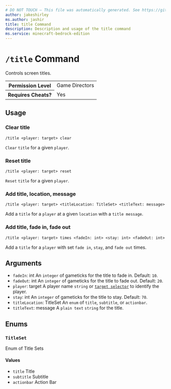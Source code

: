 ```yaml
---
# DO NOT TOUCH — This file was automatically generated. See https://github.com/mojang/minecraftapidocsgenerator to modify descriptions, examples, etc.
author: jakeshirley
ms.author: jashir
title: title Command
description: Description and usage of the title command
ms.service: minecraft-bedrock-edition
---
```

# `/title` Command
Controls screen titles.

<table>
  <tr>
    <th>Permission Level</th>
    <td>Game Directors</td>
  </tr>
  <tr>
    <th>Requires Cheats?</th>
    <td>Yes</td>
  </tr>
</table>

## Usage
### Clear title
`/title <player: target> clear`

`Clear` `title` for a given `player`.

### Reset title
`/title <player: target> reset`

`Reset` `title` for a given `player`.

### Add title, location, message
`/title <player: target> <titleLocation: TitleSet> <titleText: message>`

Add a `title` for a `player` at a given `location` with a `title message`.

### Add title, fade in, fade out
`/title <player: target> times <fadeIn: int> <stay: int> <fadeOut: int>`

Add a `title` for a `player` with set `fade in`, `stay`, and `fade out` times.

## Arguments
- `fadeIn`: int
An `integer` of gameticks for the title to fade in.
Default: `10`.
- `fadeOut`: int
An `integer` of gameticks for the title to fade out.
Default: `20`.
- `player`: target
A player name `string` or [`target selector`](https://learn.microsoft.com/minecraft/creator/documents/commandsintroduction#target-selectors) to identify the player.
- `stay`: int
An `integer` of gameticks for the title to stay.
Default: `70`.
- `titleLocation`: TitleSet
An `enum` of `title`, `subtitle`, or `actionbar`.
- `titleText`: message
A `plain text` `string`  for the title.

## Enums
### `TitleSet`
Enum of Title Sets

#### Values
- `title`
Title
- `subtitle`
Subtitle
- `actionbar`
Action Bar
